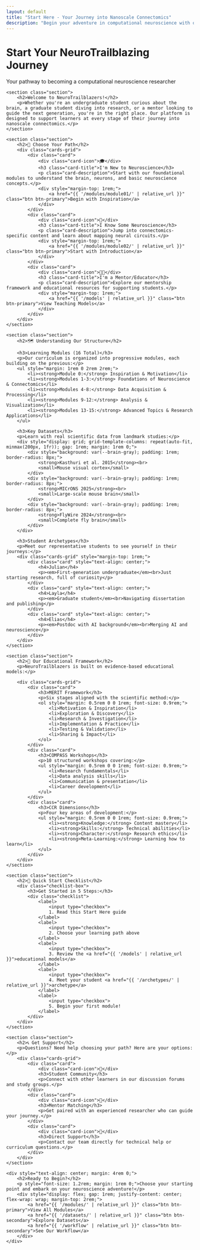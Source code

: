 ```yaml
---
layout: default
title: "Start Here - Your Journey into Nanoscale Connectomics"
description: "Begin your adventure in computational neuroscience with our structured pathway through nanoscale connectomics research and discovery."
---
```


<div class="main-content">
    <div class="hero hero-spaced hero-rounded">
        <div class="hero-content">
            <h1>Start Your NeuroTrailblazing Journey</h1>
            <p class="hero-subtitle">Your pathway to becoming a computational neuroscience researcher</p>
        </div>
    </div>

    <section class="section">
        <h2>Welcome to NeuroTrailblazers!</h2>
        <p>Whether you're an undergraduate student curious about the brain, a graduate student diving into research, or a mentor looking to guide the next generation, you're in the right place. Our platform is designed to support learners at every stage of their journey into nanoscale connectomics.</p>
    </section>

    <section class="section">
        <h2>🎯 Choose Your Path</h2>
        <div class="cards-grid">
            <div class="card">
                <div class="card-icon">🎓</div>
                <h3 class="card-title">I'm New to Neuroscience</h3>
                <p class="card-description">Start with our foundational modules to understand the brain, neurons, and basic neuroscience concepts.</p>
                <div style="margin-top: 1rem;">
                    <a href="{{ '/modules/module01/' | relative_url }}" class="btn btn-primary">Begin with Inspiration</a>
                </div>
            </div>
            <div class="card">
                <div class="card-icon">🔬</div>
                <h3 class="card-title">I Know Some Neuroscience</h3>
                <p class="card-description">Jump into connectomics-specific content and learn about mapping neural circuits.</p>
                <div style="margin-top: 1rem;">
                    <a href="{{ '/modules/module02/' | relative_url }}" class="btn btn-primary">Start with Introduction</a>
                </div>
            </div>
            <div class="card">
                <div class="card-icon">👨‍🏫</div>
                <h3 class="card-title">I'm a Mentor/Educator</h3>
                <p class="card-description">Explore our mentorship framework and educational resources for supporting students.</p>
                <div style="margin-top: 1rem;">
                    <a href="{{ '/models' | relative_url }}" class="btn btn-primary">View Teaching Models</a>
                </div>
            </div>
        </div>
    </section>

    <section class="section">
        <h2>🗺️ Understanding Our Structure</h2>
        
        <h3>Learning Modules (16 Total)</h3>
        <p>Our curriculum is organized into progressive modules, each building on the previous:</p>
        <ul style="margin: 1rem 0 2rem 2rem;">
            <li><strong>Module 0:</strong> Inspiration & Motivation</li>
            <li><strong>Modules 1-3:</strong> Foundations of Neuroscience & Connectomics</li>
            <li><strong>Modules 4-8:</strong> Data Acquisition & Processing</li>
            <li><strong>Modules 9-12:</strong> Analysis & Visualization</li>
            <li><strong>Modules 13-15:</strong> Advanced Topics & Research Applications</li>
        </ul>

        <h3>Key Datasets</h3>
        <p>Learn with real scientific data from landmark studies:</p>
        <div style="display: grid; grid-template-columns: repeat(auto-fit, minmax(200px, 1fr)); gap: 1rem; margin: 1rem 0;">
            <div style="background: var(--brain-gray); padding: 1rem; border-radius: 8px;">
                <strong>Kasthuri et al. 2015</strong><br>
                <small>Mouse visual cortex</small>
            </div>
            <div style="background: var(--brain-gray); padding: 1rem; border-radius: 8px;">
                <strong>MICrONS 2025</strong><br>
                <small>Large-scale mouse brain</small>
            </div>
            <div style="background: var(--brain-gray); padding: 1rem; border-radius: 8px;">
                <strong>FlyWire 2024</strong><br>
                <small>Complete fly brain</small>
            </div>
        </div>

        <h3>Student Archetypes</h3>
        <p>Meet our representative students to see yourself in their journeys:</p>
        <div class="cards-grid" style="margin-top: 1rem;">
            <div class="card" style="text-align: center;">
                <h4>Julian</h4>
                <p><em>First-generation undergraduate</em><br>Just starting research, full of curiosity</p>
            </div>
            <div class="card" style="text-align: center;">
                <h4>Layla</h4>
                <p><em>Graduate student</em><br>Navigating dissertation and publishing</p>
            </div>
            <div class="card" style="text-align: center;">
                <h4>Elias</h4>
                <p><em>Postdoc with AI background</em><br>Merging AI and neuroscience</p>
            </div>
        </div>
    </section>

    <section class="section">
        <h2>🎯 Our Educational Framework</h2>
        <p>NeuroTrailblazers is built on evidence-based educational models:</p>
        
        <div class="cards-grid">
            <div class="card">
                <h3>MERIT Framework</h3>
                <p>Six stages aligned with the scientific method:</p>
                <ol style="margin: 0.5rem 0 0 1rem; font-size: 0.9rem;">
                    <li>Motivation & Inspiration</li>
                    <li>Exploration & Discovery</li>
                    <li>Research & Investigation</li>
                    <li>Implementation & Practice</li>
                    <li>Testing & Validation</li>
                    <li>Sharing & Impact</li>
                </ol>
            </div>
            <div class="card">
                <h3>COMPASS Workshops</h3>
                <p>10 structured workshops covering:</p>
                <ul style="margin: 0.5rem 0 0 1rem; font-size: 0.9rem;">
                    <li>Research fundamentals</li>
                    <li>Data analysis skills</li>
                    <li>Communication & presentation</li>
                    <li>Career development</li>
                </ul>
            </div>
            <div class="card">
                <h3>CCR Dimensions</h3>
                <p>Four key areas of development:</p>
                <ul style="margin: 0.5rem 0 0 1rem; font-size: 0.9rem;">
                    <li><strong>Knowledge:</strong> Content mastery</li>
                    <li><strong>Skills:</strong> Technical abilities</li>
                    <li><strong>Character:</strong> Research ethics</li>
                    <li><strong>Meta-Learning:</strong> Learning how to learn</li>
                </ul>
            </div>
        </div>
    </section>

    <section class="section">
        <h2>🚀 Quick Start Checklist</h2>
        <div class="checklist-box">
            <h3>Get Started in 5 Steps:</h3>
            <div class="checklist">
                <label>
                    <input type="checkbox">
                    1. Read this Start Here guide
                </label>
                <label>
                    <input type="checkbox">
                    2. Choose your learning path above
                </label>
                <label>
                    <input type="checkbox">
                    3. Review the <a href="{{ '/models' | relative_url }}">educational models</a>
                </label>
                <label>
                    <input type="checkbox">
                    4. Meet your student <a href="{{ '/archetypes/' | relative_url }}">archetype</a>
                </label>
                <label>
                    <input type="checkbox">
                    5. Begin your first module!
                </label>
            </div>
        </div>
    </section>

    <section class="section">
        <h2>📞 Get Support</h2>
        <p>Questions? Need help choosing your path? Here are your options:</p>
        <div class="cards-grid">
            <div class="card">
                <div class="card-icon">💬</div>
                <h3>Student Community</h3>
                <p>Connect with other learners in our discussion forums and study groups.</p>
            </div>
            <div class="card">
                <div class="card-icon">👥</div>
                <h3>Mentor Matching</h3>
                <p>Get paired with an experienced researcher who can guide your journey.</p>
            </div>
            <div class="card">
                <div class="card-icon">📧</div>
                <h3>Direct Support</h3>
                <p>Contact our team directly for technical help or curriculum questions.</p>
            </div>
        </div>
    </section>

    <div style="text-align: center; margin: 4rem 0;">
        <h2>Ready to Begin?</h2>
        <p style="font-size: 1.2rem; margin: 1rem 0;">Choose your starting point and embark on your neuroscience adventure!</p>
        <div style="display: flex; gap: 1rem; justify-content: center; flex-wrap: wrap; margin-top: 2rem;">
            <a href="{{ '/modules/' | relative_url }}" class="btn btn-primary">View All Modules</a>
            <a href="{{ '/datasets/' | relative_url }}" class="btn btn-secondary">Explore Datasets</a>
            <a href="{{ '/workflow' | relative_url }}" class="btn btn-secondary">See Our Workflow</a>
        </div>
    </div>
</div>
